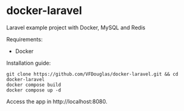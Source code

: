 # docker-laravel
Laravel example project with Docker, MySQL and Redis

Requirements:
- Docker

Installation guide:

```
git clone https://github.com/VFDouglas/docker-laravel.git && cd docker-laravel
docker compose build
docker compose up -d
```
Access the app in http://localhost:8080.
